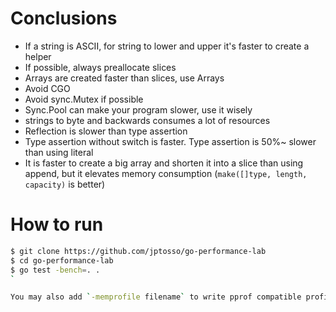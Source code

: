 # Conclusions

- If a string is ASCII, for string to lower and upper it's faster to create a helper
- If possible, always preallocate slices
- Arrays are created faster than slices, use Arrays
- Avoid CGO
- Avoid sync.Mutex if possible
- Sync.Pool can make your program slower, use it wisely
- strings to byte and backwards consumes a lot of resources
- Reflection is slower than type assertion
- Type assertion without switch is faster. Type assertion is 50%~ slower than using literal
- It is faster to create a big array and shorten it into a slice than using append, but it elevates memory consumption (`make([]type, length, capacity)` is better)

# How to run

```sh
$ git clone https://github.com/jptosso/go-performance-lab
$ cd go-performance-lab
$ go test -bench=. .
`

You may also add `-memprofile filename` to write pprof compatible profiles.
